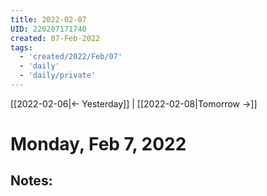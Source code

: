 ```yaml
---
title: 2022-02-07
UID: 220207171740
created: 07-Feb-2022
tags:
  - 'created/2022/Feb/07'
  - 'daily'
  - 'daily/private'
---
```

[[2022-02-06|<- Yesterday]] | [[2022-02-08|Tomorrow ->]]
# Monday, Feb 7, 2022

## Notes:


